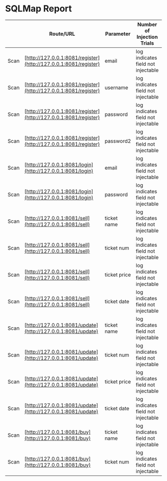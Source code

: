 
# SQLMap Report

|                              | Route/URL                                                                      | Parameter                                  | Number of Injection Trials                                                                             | Number of Successful Trials                                                      |
|---------------------------------------|-------------------------------------------------------------------------------------|----------------------------------------------------------------------------|-------------------------------------------------------------------------------------------|---------------------------------------------------------------|
| Scan           | [http://127.0.0.1:8081/register](http://127.0.0.1:8081/register)                                    | email | log indicates field not injectable                                                        | 0 |
| Scan           | [http://127.0.0.1:8081/register](http://127.0.0.1:8081/register)                                    | username |log indicates field not injectable                                                        | 0 |
| Scan           | [http://127.0.0.1:8081/register](http://127.0.0.1:8081/register)                                    | password | log indicates field not injectable                                                        | 0 |
| Scan           | [http://127.0.0.1:8081/register](http://127.0.0.1:8081/register)                                    | password2 | log indicates field not injectable                                                       | 0 |
| Scan      | [http://127.0.0.1:8081/login](http://127.0.0.1:8081/login)                | email                                                                  | log indicates field not injectable                                                                                   | 0 
| Scan      | [http://127.0.0.1:8081/login](http://127.0.0.1:8081/login)                | password                                                                  | log indicates field not injectable                                                                                  | 0                                     |
| Scan      | [http://127.0.0.1:8081/sell](http://127.0.0.1:8081/sell)       | ticket name                                                                  | log indicates field not injectable                                                                                  | 0 
| Scan      | [http://127.0.0.1:8081/sell](http://127.0.0.1:8081/sell)       | ticket num                                                                  | log indicates field not injectable                                                                                  | 0 
| Scan      | [http://127.0.0.1:8081/sell](http://127.0.0.1:8081/sell)       | ticket price                                                                  | log indicates field not injectable                                                                                   | 0 
| Scan      | [http://127.0.0.1:8081/sell](http://127.0.0.1:8081/sell)       | ticket date                                                                  | log indicates field not injectable                                                                                   | 0                                     |
| Scan     | [http://127.0.0.1:8081/update](http://127.0.0.1:8081/update) | ticket name                                                                | log indicates field not injectable                                                                                  | 0 
| Scan     | [http://127.0.0.1:8081/update](http://127.0.0.1:8081/update) | ticket num                                                                | log indicates field not injectable                                                                                  | 0 
| Scan     | [http://127.0.0.1:8081/update](http://127.0.0.1:8081/update) | ticket price                                                                | log indicates field not injectable                                                                                   | 0 
| Scan     | [http://127.0.0.1:8081/update](http://127.0.0.1:8081/update) | ticket date                                                                | log indicates field not injectable                                                                                   | 0                                     |
| Scan      | [http://127.0.0.1:8081/buy](http://127.0.0.1:8081/buy)                        | ticket name                                                                  | log indicates field not injectable                                                                                   | 0                                     |
| Scan      | [http://127.0.0.1:8081/buy](http://127.0.0.1:8081/buy)                        | ticket num                                                                  | log indicates field not injectable                                                                                   | 0                                     |                                     |
